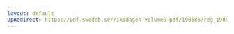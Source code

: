 ```yaml
---
layout: default
UpRedirect: https://pdf.swedeb.se/riksdagen-volumeG-pdf/198586/reg_198586__reg_03/reg_198586__reg_03_0124.pdf
---
```


